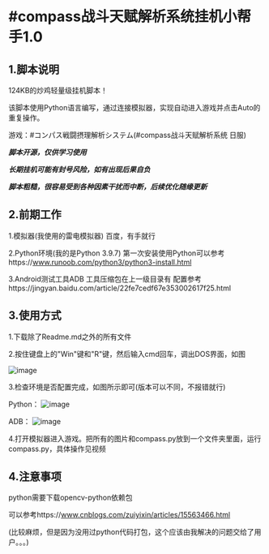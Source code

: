 # #compass战斗天赋解析系统挂机小帮手1.0

## 1.脚本说明

124KB的炒鸡轻量级挂机脚本！

该脚本使用Python语言编写，通过连接模拟器，实现自动进入游戏并点击Auto的重复操作。

游戏：#コンパス戦闘摂理解析システム(#compass战斗天赋解析系统 日服)


***脚本开源，仅供学习使用***

***长期挂机可能有封号风险，如有出现后果自负***

***脚本粗糙，很容易受到各种因素干扰而中断，后续优化随缘更新***


## 2.前期工作

1.模拟器(我使用的雷电模拟器)
百度，有手就行

2.Python环境(我的是Python 3.9.7)
第一次安装使用Python可以参考https://www.runoob.com/python3/python3-install.html

3.Android测试工具ADB
工具压缩包在上一级目录有
配置参考https://jingyan.baidu.com/article/22fe7cedf67e353002617f25.html

## 3.使用方式

1.下载除了Readme.md之外的所有文件

2.按住键盘上的"Win"键和"R"键，然后输入cmd回车，调出DOS界面，如图

![image](https://user-images.githubusercontent.com/56485632/148673784-72c6e5f6-ade9-4755-af27-b85e1222086a.png)

3.检查环境是否配置完成，如图所示即可(版本可以不同，不报错就行)

Python：
![image](https://user-images.githubusercontent.com/56485632/148673801-ee09f983-e044-4632-90c4-2f99542b6176.png)

ADB：
![image](https://user-images.githubusercontent.com/56485632/148673809-04b43095-92de-42fb-a61d-2b5fd470511a.png)

4.打开模拟器进入游戏。把所有的图片和compass.py放到一个文件夹里面，运行compass.py，具体操作见视频

## 4.注意事项

python需要下载opencv-python依赖包

可以参考https://www.cnblogs.com/zuiyixin/articles/15563466.html

(比较麻烦，但是因为没用过python代码打包，这个应该由我解决的问题交给了用户。。。)
